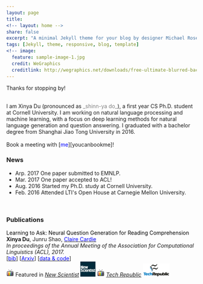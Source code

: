 ```yaml
---
layout: page
title: 
<!-- layout: home -->
share: false
excerpt: "A minimal Jekyll theme for your blog by designer Michael Rose."
tags: [Jekyll, theme, responsive, blog, template]
<!-- image:
  feature: sample-image-1.jpg
  credit: WeGraphics
  creditlink: http://wegraphics.net/downloads/free-ultimate-blurred-background-pack/ -->
---
```

Thanks for stopping by!

<br />
I am Xinya Du (pronounced as <span style="color:grey">_shinn-ya do_</span>), a first year CS Ph.D. student at Cornell University. I am working on natural language processing and machine learning, with a focus on deep learning methods for natural language generation and question answering. I graduated with a bachelor degree from Shanghai Jiao Tong University in 2016.
<!-- or fall 2015, I am  pursuing an research internship at Cornell NLP group, working with Prof. [<span style="color:blue">Claire Cardie</span>](http://www.cs.cornell.edu/home/cardie/).   -->
<br />
<!-- I am interested in machine learning, natural language processing and algorithmic game theory. Particularly, I am exciting about discovering exciting problems and devising core techniques. Here is my <span style="color:blue">CV</span></a>. 
 -->
<!-- *** -->

<br />
Book a meeting with [<span style="color:blue">me</span>][youcanbookme]! 

<br />


### News 
* Arp. 2017 One paper submitted to EMNLP.
* Mar. 2017 One paper accepted to ACL!
* Aug. 2016 Started my Ph.D. study at Cornell University. 
* Feb. 2016 Attended LTI's Open House at Carnegie Mellon University. 

<br />


### Publications
<span style="color:black">Learning to Ask: Neural Question Generation for Reading Comprehension</span> <br />
**Xinya Du**, Junru Shao, [<span style="color:blue">Claire Cardie</span>][claire] <br />
*In proceedings of the Annual Meeting of the Association for Computational Linguistics (ACL), 2017.* <br />
[[<span style="color:blue">bib</span>]][qg-bib] [[<span style="color:blue">Arxiv</span>][qg-arxiv]] [[<span style="color:blue">data & code</span>][qg-github]] <br />
<img src='images/tv-icon.png' width="20px"> Featured in [*New Scientist*][newsci] [<img src='images/newscientist.jpg' width="40px">][newsci] <img src='images/tv-icon.png' width="20px">  [*Tech Republic*][techrepublic] [<img src='images/techrepublic.png' width="70px">][techrepublic] <br />

[newsci]: https://www.newscientist.com/article/2130205-inquisitive-bot-asks-questions-to-test-your-understanding/
[claire]: https://www.cs.cornell.edu/home/cardie/
[qg-arxiv]:https://arxiv.org/abs/1705.00106
[qg-bib]: bibs/acl2017qg.bib
[qg-github]: https://github.com/xinyadu/nqg
[youcanbookme]: https://xinya.youcanbook.me/
[techrepublic]: http://www.techrepublic.com/article/how-researchers-trained-one-ai-system-to-start-asking-its-own-questions/


<br />
<br />
<br />
<br />
<br />
<br />
<br />



<!-- <script type="text/javascript" id="clustrmaps" src="//cdn.clustrmaps.com/map_v2.js?u=P4EV&d=I88FrKF9sOV_jzIQBgMWAdBWXNSFotr3MxZMiJwFsbY"></script> -->

<script type="text/javascript" id="clustrmaps" src="//cdn.clustrmaps.com/map_v2.js?cl=ffffff&w=200&t=n&d=I88FrKF9sOV_jzIQBgMWAdBWXNSFotr3MxZMiJwFsbY"></script>


